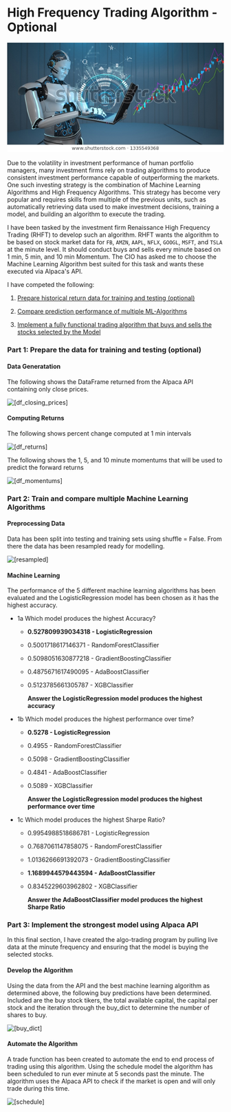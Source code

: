 # High Frequency Trading Algorithm - Optional 

![[cover.jpg]](Images/cover.jpg)

Due to the volatility in investment performance of human portfolio managers, many investment firms rely on trading algorithms to produce consistent investment performance capable of outperforming the markets. One such investing strategy is the combination of Machine Learning Algorithms and High Frequency Algorithms. This strategy has become very popular and requires skills from multiple of the previous units, such as automatically retrieving data used to make investment decisions, training a model, and building an algorithm to execute the trading.

I have been tasked by the investment firm Renaissance High Frequency Trading (RHFT) to develop such an algorithm. RHFT wants the algorithm to be based on stock market data for `FB`, `AMZN`, `AAPL`, `NFLX`, `GOOGL`, `MSFT`, and `TSLA` at the minute level. It should conduct buys and sells every minute based on 1 min, 5 min, and 10 min Momentum. The CIO has asked me to choose the Machine Learning Algorithm best suited for this task and wants these executed via Alpaca's API.

I have competed the following:

1. [Prepare historical return data for training and testing (optional)](#part-1-prepare-the-data-for-training-and-testing-optional)


2. [Compare prediction performance of multiple ML-Algorithms](#part-2-train-and-compare-multiple-Machine-Learning-Algorithms)


3. [Implement a fully functional trading algorithm that buys and sells the stocks selected by the Model](#part-3-implement-the-strongest-model-using-alpaca-api)



### Part 1: Prepare the data for training and testing (optional)


#### Data Generatation

The following shows the DataFrame returned from the Alpaca API containing only close prices.

![[df_closing_prices]](https://github.com/apfreeman/Unit-15-High-Frequency-Trading-Algorithm/blob/main/Images/df_closing_prices.PNG)


#### Computing Returns

The following shows percent change computed at 1 min intervals

![[df_returns]](https://github.com/apfreeman/Unit-15-High-Frequency-Trading-Algorithm/blob/main/Images/df_returns.PNG)


The following shows the 1, 5, and 10 minute momentums that will be used to predict the forward returns

![[df_momentums]](https://github.com/apfreeman/Unit-15-High-Frequency-Trading-Algorithm/blob/main/Images/df_momentums.PNG)



### Part 2: Train and compare multiple Machine Learning Algorithms

#### Preprocessing Data

Data has been split into testing and training sets using shuffle = False. From there the data has been resampled ready for modelling. 

![[resampled]](https://github.com/apfreeman/Unit-15-High-Frequency-Trading-Algorithm/blob/main/Images/resampled.PNG)



#### Machine Learning

The performance of the 5 different machine learning algorithms has been evaluated and the LogisticRegression model has been chosen as it has the highest accuracy.

- 1a Which model produces the highest Accuracy?     
    - **0.527809939034318 - LogisticRegression**
    - 0.5001718617146371 - RandomForestClassifier
    - 0.5098051630877218 - GradientBoostingClassifier
    - 0.4875671617490095 - AdaBoostClassifier
    - 0.5123785661305787 - XGBClassifier
    
        **Answer the LogisticRegression model produces the highest accuracy**     
    
- 1b Which model produces the highest performance over time?
    - **0.5278 - LogisticRegression**
    - 0.4955 - RandomForestClassifier
    - 0.5098 - GradientBoostingClassifier
    - 0.4841 - AdaBoostClassifier
    - 0.5089 - XGBClassifier
    
        **Answer the LogisticRegression model produces the highest performance over time** 

- 1c Which model produces the highest Sharpe Ratio?
    - 0.9954988518686781 - LogisticRegression
    - 0.7687061147858075 - RandomForestClassifier
    - 1.0136266691392073 - GradientBoostingClassifier
    - **1.1689944579443594 - AdaBoostClassifier**
    - 0.8345229603962802 - XGBClassifier
    
        **Answer the AdaBoostClassifier model produces the highest Sharpe Ratio** 


### Part 3: Implement the strongest model using Alpaca API

In this final section, I have created the algo-trading program by pulling live data at the minute frequency and ensuring that the model is buying the selected stocks. 

#### Develop the Algorithm

Using the data from the API and the best machine learning algorithm as determined above, the following buy predictions have been determined. Included are the buy stock tikers, the total available capital, the capital per stock and the iteration through the buy_dict to determine the number of shares to buy.

![[buy_dict]](https://github.com/apfreeman/Unit-15-High-Frequency-Trading-Algorithm/blob/main/Images/buy_dict.PNG)


#### Automate the Algorithm

A trade function has been created to automate the end to end process of trading using this algorithm. Using the schedule model the algorithm has been scheduled to run ever minute at 5 seconds past the minute. The algorithm uses the Alpaca API to check if the market is open and will only trade during this time. 


![[schedule]](https://github.com/apfreeman/Unit-15-High-Frequency-Trading-Algorithm/blob/main/Images/schedule.PNG)

